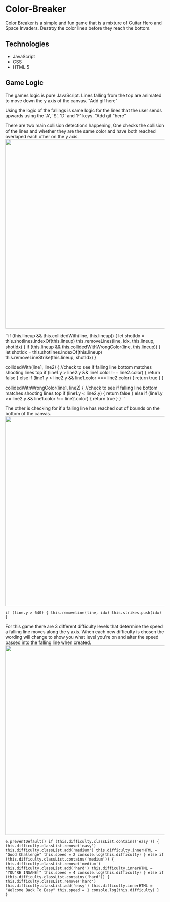 # Color-Breaker
[Color Breaker](https://kshiflett88.github.io/Color-Breaker/) is a simple and fun game that is a mixture of Guitar Hero and Space Invaders. Destroy the color lines before they reach the bottom. 

## Technologies
* JavaScript
* CSS
* HTML 5

## Game Logic 
The games logic is pure JavaScript. Lines falling from the top are animated to move down the y axis of the canvas.
"Add gif here"

Using the logic of the fallings is same logic for the lines that the user sends upwards using the 'A', 'S', 'D' and 'F' keys. 
"Add gif "here"

There are two main collision detections happening, One checks the collision of the lines and whether they are the same color and have both reached overlaped each other on the y axis. 
<img src="https://github.com/kshiflett88/Color-breaker/blob/master/read_me/gameplay.gif" width="1000" height="600">

``if (this.lineup && this.collidedWith(line, this.lineup)) {
        let shotIdx = this.shotlines.indexOf(this.lineup)
        this.removeLines(line, idx, this.lineup, shotIdx)
      }
      if (this.lineup && this.collidedWithWrongColor(line, this.lineup)) {
        let shotIdx = this.shotlines.indexOf(this.lineup)
        this.removeLineStrike(this.lineup, shotIdx)
      } 
      
   collidedWith(line1, line2) {
    //check to see if falling line bottom matches shooting lines top
    if (line1.y > line2.y && line1.color !== line2.color) {
      return false
    } else if (line1.y > line2.y && line1.color === line2.color) {
      return true
    } 
  }

  collidedWithWrongColor(line1, line2) {
    //check to see if falling line bottom matches shooting lines top
    if (line1.y < line2.y) {
      return false
    } else if (line1.y >= line2.y && line1.color !== line2.color) {
      return true
    }
  } ``

The other is checking for if a falling line has reached out of bounds on the bottom of the canvas. 
<img src="https://github.com/kshiflett88/Color-breaker/blob/master/read_me/gameover.gif" width="1000" height="600">

``if (line.y > 640) {
        this.removeLine(line, idx)
        this.strikes.push(idx) 
      }``
      
For this game there are 3 different difficulty levels that determine the speed a falling line moves along the y axis. When each new difficulty is chosen the wording will change to show you what level you're on and alter the speed passed into the falling line when created. 
<img src="https://github.com/kshiflett88/Color-breaker/blob/master/read_me/speedchange.gif" width="1000" height="600">

``e.preventDefault()
    if (this.difficulty.classList.contains('easy')) {
      this.difficulty.classList.remove('easy')
      this.difficulty.classList.add('medium')
      this.difficulty.innerHTML = "Good Challenge"
      this.speed = 2
      console.log(this.difficulty)
    } else if (this.difficulty.classList.contains('medium')) {
      this.difficulty.classList.remove('medium')
      this.difficulty.classList.add('hard')
      this.difficulty.innerHTML = "YOU'RE INSANE!"
      this.speed = 4
      console.log(this.difficulty)
    } else if (this.difficulty.classList.contains('hard')) {
      this.difficulty.classList.remove('hard')
      this.difficulty.classList.add('easy')
      this.difficulty.innerHTML = "Welcome Back To Easy"
      this.speed = 1
      console.log(this.difficulty)
    } 
  }``
  

